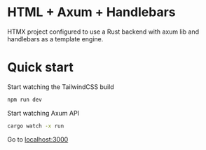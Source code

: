 # HTML + Axum + Handlebars

HTMX project configured to use a Rust backend with axum lib and handlebars as a template engine.

# Quick start

Start watching the TailwindCSS build

```bash
npm run dev
```

Start watching Axum API

```bash
cargo watch -x run
```

Go to [localhost:3000](http://localhost:3000)